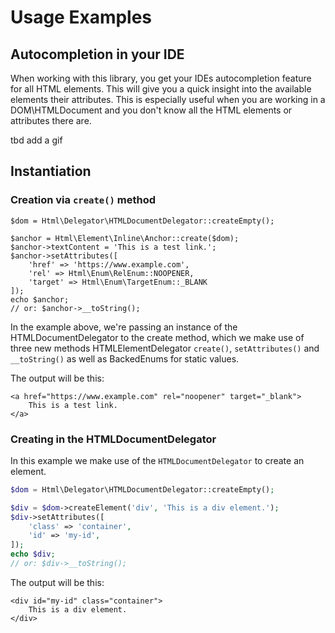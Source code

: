 # Usage Examples

## Autocompletion in your IDE

When working with this library, you get your IDEs autocompletion feature for all HTML elements. This will give you a quick insight into the available elements their attributes.
This is especially useful when you are working in a DOM\HTMLDocument and you don't know all the HTML elements or attributes there are.

tbd add a gif

## Instantiation

### Creation via `create()` method

```php{4}
$dom = Html\Delegator\HTMLDocumentDelegator::createEmpty();

$anchor = Html\Element\Inline\Anchor::create($dom);
$anchor->textContent = 'This is a test link.';
$anchor->setAttributes([
    'href' => 'https://www.example.com',
    'rel' => Html\Enum\RelEnum::NOOPENER,
    'target' => Html\Enum\TargetEnum::_BLANK
]);
echo $anchor;
// or: $anchor->__toString();
```

In the example above, we're passing an instance of the HTMLDocumentDelegator to the create method, which  we make use of three new methods HTMLElementDelegator `create()`, `setAttributes()` and `__toString()` as well as BackedEnums for static values.

The output will be this:
```html{4}
<a href="https://www.example.com" rel="noopener" target="_blank">
    This is a test link.
</a>
```

### Creating in the HTMLDocumentDelegator
In this example we make use of the `HTMLDocumentDelegator` to create an element.

```php
$dom = Html\Delegator\HTMLDocumentDelegator::createEmpty();

$div = $dom->createElement('div', 'This is a div element.');
$div->setAttributes([
    'class' => 'container',
    'id' => 'my-id',
]);
echo $div;
// or: $div->__toString();
```

The output will be this:
```html{4}
<div id="my-id" class="container">
    This is a div element.
</div>
```
